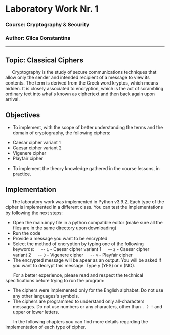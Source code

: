 # Laboratory Work Nr. 1
### Course: Cryptography & Security
### Author: Gîlca Constantina

----

## Topic: Classical Ciphers
&ensp;&ensp;&ensp;Cryptography is the study of secure communications techniques that allow only the sender and intended recipient of a message to view its contents. The term is derived from the Greek word kryptos, which means hidden. It is closely associated to encryption, which is the act of scrambling ordinary text into what's known as ciphertext and then back again upon arrival.

## Objectives
* To implement, with the scope of better understanding the terms and the domain of cryptography, the following ciphers:
- Caesar cipher variant 1
- Caesar cipher variant 2
- Vigenere cipher
- Playfair cipher
* To implement the theory knowledge gathered in the course lessons, in practice.

## Implementation
&ensp;&ensp;&ensp;The laboratory work was implemented in Python v3.9.2. Each type of the cipher is implemented in a different class. You can test the implementations by following the next steps:
- Open the main.impy file in a python compatible editor (make sure all the files are in the same directory upon downloading)
- Run the code
- Provide a message you want to be encrypted
- Select the method of encryption by typing one of the following keywords:
&ensp;&ensp; -- ``` 1 ``` - Caesar cipher variant 1
&ensp;&ensp; -- ``` 2 ``` - Caesar cipher variant 2
&ensp;&ensp; -- ``` 3 ``` - Vigenere cipher
&ensp;&ensp; -- ``` 4 ``` - Playfair cipher
- The encrypted message will be apear as an output. You will be asked if you want to decrypt this message. Type y (YES) or n (NO).

&ensp;&ensp;&ensp; For a better experience, please read and respect the technical specifications before trying to run the program:
- The ciphers were implemented only for the English alphabet. Do not use any other languages's symbols.
- The ciphers are programmed to understand only all-characters messages. Do not use numbers or any characters, other than ``` . ? ! ``` and upper or lower letters.

&ensp;&ensp;&ensp; In the following chapters you can find more details regarding the implementation of each type of cipher.
